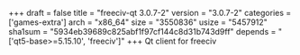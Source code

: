 +++
draft = false
title = "freeciv-qt 3.0.7-2"
version = "3.0.7-2"
categories = ['games-extra']
arch = "x86_64"
size = "3550836"
usize = "5457912"
sha1sum = "5934eb39689c825abf1f97cf144c8d31b743d9ff"
depends = "['qt5-base>=5.15.10', 'freeciv']"
+++
Qt client for freeciv